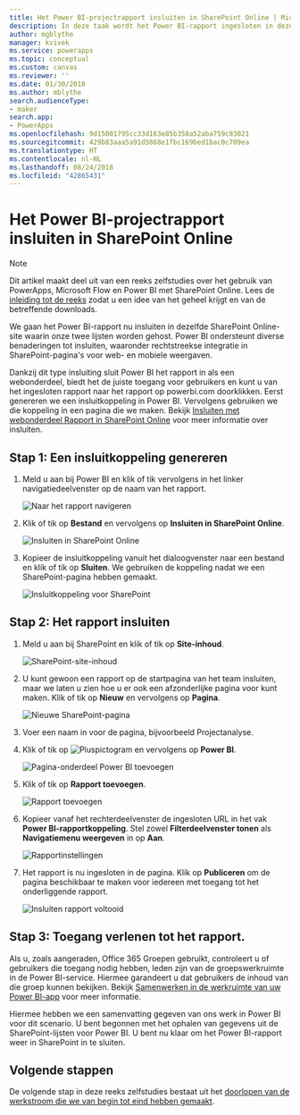 ```yaml
---
title: Het Power BI-projectrapport insluiten in SharePoint Online | Microsoft Docs
description: In deze taak wordt het Power BI-rapport ingesloten in dezelfde SharePoint Online-site waarin onze twee lijsten worden gehost.
author: mgblythe
manager: kvivek
ms.service: powerapps
ms.topic: conceptual
ms.custom: canvas
ms.reviewer: ''
ms.date: 01/30/2018
ms.author: mblythe
search.audienceType:
- maker
search.app:
- PowerApps
ms.openlocfilehash: 9d15001795cc33d163e85b358a52aba759c83021
ms.sourcegitcommit: 429b83aaa5a91d5868e1fbc169bed1bac0c709ea
ms.translationtype: HT
ms.contentlocale: nl-NL
ms.lasthandoff: 08/24/2018
ms.locfileid: "42865431"
---
```

# <a name="embed-the-power-bi-project-report-in-sharepoint-online"></a>Het Power BI-projectrapport insluiten in SharePoint Online
> [!NOTE]
> Dit artikel maakt deel uit van een reeks zelfstudies over het gebruik van PowerApps, Microsoft Flow en Power BI met SharePoint Online. Lees de [inleiding tot de reeks](sharepoint-scenario-intro.md) zodat u een idee van het geheel krijgt en van de betreffende downloads.

We gaan het Power BI-rapport nu insluiten in dezelfde SharePoint Online-site waarin onze twee lijsten worden gehost. Power BI ondersteunt diverse benaderingen tot insluiten, waaronder rechtstreekse integratie in SharePoint-pagina's voor web- en mobiele weergaven.

Dankzij dit type insluiting sluit Power BI het rapport in als een webonderdeel, biedt het de juiste toegang voor gebruikers en kunt u van het ingesloten rapport naar het rapport op powerbi.com doorklikken. Eerst genereren we een insluitkoppeling in Power BI. Vervolgens gebruiken we die koppeling in een pagina die we maken. Bekijk [Insluiten met webonderdeel Rapport in SharePoint Online](https://docs.microsoft.com/power-bi/service-embed-report-spo) voor meer informatie over insluiten.

## <a name="step-1-generate-an-embed-link"></a>Stap 1: Een insluitkoppeling genereren
1. Meld u aan bij Power BI en klik of tik vervolgens in het linker navigatiedeelvenster op de naam van het rapport.
   
    ![Naar het rapport navigeren](./media/sharepoint-scenario-embed-report/08-01-01-reports.png)
2. Klik of tik op **Bestand** en vervolgens op **Insluiten in SharePoint Online**.
   
    ![Insluiten in SharePoint Online](./media/sharepoint-scenario-embed-report/08-01-02-embed-spo.png)
3. Kopieer de insluitkoppeling vanuit het dialoogvenster naar een bestand en klik of tik op **Sluiten**. We gebruiken de koppeling nadat we een SharePoint-pagina hebben gemaakt.
   
    ![Insluitkoppeling voor SharePoint](./media/sharepoint-scenario-embed-report/08-01-03-embed-url.png)

## <a name="step-2-embed-the-report"></a>Stap 2: Het rapport insluiten
1. Meld u aan bij SharePoint en klik of tik op **Site-inhoud**.
   
    ![SharePoint-site-inhoud](./media/sharepoint-scenario-embed-report/08-01-04-site-contents.png)
2. U kunt gewoon een rapport op de startpagina van het team insluiten, maar we laten u zien hoe u er ook een afzonderlijke pagina voor kunt maken. Klik of tik op **Nieuw** en vervolgens op **Pagina**.
   
    ![Nieuwe SharePoint-pagina](./media/sharepoint-scenario-embed-report/08-01-05-new-page.png)
3. Voer een naam in voor de pagina, bijvoorbeeld Projectanalyse.
4. Klik of tik op ![Pluspictogram](./media/sharepoint-scenario-embed-report/icon-plus.png) en vervolgens op **Power BI**.
   
    ![Pagina-onderdeel Power BI toevoegen](./media/sharepoint-scenario-embed-report/08-01-06-add-page-part.png)
5. Klik of tik op **Rapport toevoegen**.
   
    ![Rapport toevoegen](./media/sharepoint-scenario-embed-report/08-01-07-add-report.png)
6. Kopieer vanaf het rechterdeelvenster de ingesloten URL in het vak **Power BI-rapportkoppeling**. Stel zowel **Filterdeelvenster tonen** als **Navigatiemenu weergeven** in op **Aan**.
   
    ![Rapportinstellingen](./media/sharepoint-scenario-embed-report/08-01-08-report-settings.png)
7. Het rapport is nu ingesloten in de pagina. Klik op **Publiceren** om de pagina beschikbaar te maken voor iedereen met toegang tot het onderliggende rapport.
   
    ![Insluiten rapport voltooid](./media/sharepoint-scenario-embed-report/08-01-09-report-complete.png)

## <a name="step-3-grant-access-to-the-report"></a>Stap 3: Toegang verlenen tot het rapport.
Als u, zoals aangeraden, Office 365 Groepen gebruikt, controleert u of gebruikers die toegang nodig hebben, leden zijn van de groepswerkruimte in de Power BI-service. Hiermee garandeert u dat gebruikers de inhoud van die groep kunnen bekijken. Bekijk [Samenwerken in de werkruimte van uw Power BI-app](https://docs.microsoft.com/power-bi/service-collaborate-power-bi-workspace) voor meer informatie.

Hiermee hebben we een samenvatting gegeven van ons werk in Power BI voor dit scenario. U bent begonnen met het ophalen van gegevens uit de SharePoint-lijsten voor Power BI. U bent nu klaar om het Power BI-rapport weer in SharePoint in te sluiten.

## <a name="next-steps"></a>Volgende stappen
De volgende stap in deze reeks zelfstudies bestaat uit het [doorlopen van de werkstroom die we van begin tot eind hebben gemaakt](sharepoint-scenario-summary.md).


